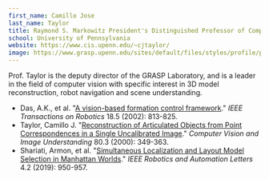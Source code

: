 ```yaml
---
first_name: Camillo Jose 
last_name: Taylor
title: Raymond S. Markowitz President's Distinguished Professor of Computer and Information Science
school: University of Pennsylvania
website: https://www.cis.upenn.edu/~cjtaylor/
image: https://www.grasp.upenn.edu/sites/default/files/styles/profile/public/images/taylor_3501_0.jpg
---
```

Prof. Taylor is the deputy director of the GRASP Laboratory, and is a leader in the field of computer vision with specific interest in 3D model reconstruction, robot navigation and scene understanding.
* Das, A.K., et al. "[A vision-based formation control framework](https://ieeexplore.ieee.org/abstract/document/1068000)." _IEEE Transactions on Robotics_ 18.5 (2002): 813-825.
* Taylor, Camillo J. "[Reconstruction of Articulated Objects from Point Correspondences in a Single Uncalibrated Image](https://www.sciencedirect.com/science/article/abs/pii/S1077314200908786)." _Computer Vision and Image Understanding_ 80.3 (2000): 349-363.
* Shariati, Armon, et al. "[Simultaneous Localization and Layout Model Selection in Manhattan Worlds](https://ieeexplore.ieee.org/abstract/document/8613887)." _IEEE Robotics and Automation Letters_ 4.2 (2019): 950-957.
